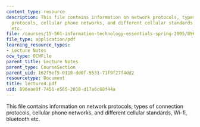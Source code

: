 ```yaml
---
content_type: resource
description: This file contains information on network protocols, types of connection
  protocols, cellular phone networks, and different cellular standards, Wi-fi, bluetooth
  etc.
file: /courses/15-561-information-technology-essentials-spring-2005/896eae8f7451e5652018d17a6c80f44a_lecture4.pdf
file_type: application/pdf
learning_resource_types:
- Lecture Notes
ocw_type: OCWFile
parent_title: Lecture Notes
parent_type: CourseSection
parent_uid: 162f5ef5-0118-dd0f-5531-71f9f27f4dd2
resourcetype: Document
title: lecture4.pdf
uid: 896eae8f-7451-e565-2018-d17a6c80f44a
---
```

This file contains information on network protocols, types of connection protocols, cellular phone networks, and different cellular standards, Wi-fi, bluetooth etc.

